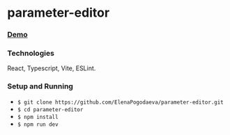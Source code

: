 # parameter-editor

### [Demo](https://elenapogodaeva.github.io/parameter-editor/)

### Technologies

React, Typescript, Vite, ESLint.

### Setup and Running

* `$ git clone https://github.com/ElenaPogodaeva/parameter-editor.git`
* `$ cd parameter-editor`
* `$ npm install`
* `$ npm run dev`